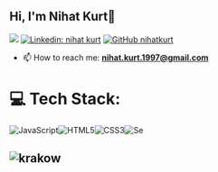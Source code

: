 <h2> Hi, I'm Nihat Kurt👋</h2>


![](https://komarev.com/ghpvc/?username=nihatkurt&color=blue)
[![Linkedin: nihat kurt](https://img.shields.io/badge/-nihatkurt-blue?style=flat-square&logo=Linkedin&logoColor=white&link=https://www.linkedin.com/in/nihat-kurt-qa-tester/)](https://www.linkedin.com/in/nihat-kurt-qa-tester/)
[![GitHub nihatkurt](https://img.shields.io/github/followers/nihatkurt?label=follow&style=social)](https://github.com/nihatkurt)

- 📫 How to reach me: **nihat.kurt.1997@gmail.com**


# 💻 Tech Stack:
![JavaScript](https://img.shields.io/badge/javascript-%23323330.svg?style=for-the-badge&logo=javascript&logoColor=%23F7DF1E)![HTML5](https://img.shields.io/badge/html5-%23E34F26.svg?style=for-the-badge&logo=html5&logoColor=white)![CSS3](https://img.shields.io/badge/css3-%231572B6.svg?style=for-the-badge&logo=css3&logoColor=white)![Se](https://github.com/SeleniumHQ/selenium/raw/trunk/common/images/selenium_logo_mark_green.svg)

![krakow](https://avatars.mds.yandex.net/i?id=a961dcd3f1916f4f6094c305af99ef1c3d640de0-10151485-images-thumbs&n=13)
---
